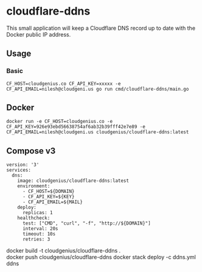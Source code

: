 # cloudflare-ddns

This small application will keep a Cloudflare DNS record up to date with the Docker public IP address.

## Usage

### Basic
```
CF_HOST=cloudgenius.co CF_API_KEY=xxxxx -e CF_API_EMAIL=nilesh@cloudgeni.us go run cmd/cloudflare-ddns/main.go
```

## Docker

```
docker run -e CF_HOST=cloudgenius.co -e CF_API_KEY=926e93ebd56638754af6ab32b39fff42e7e89 -e CF_API_EMAIL=nilesh@cloudgeni.us cloudgenius/cloudflare-ddns:latest
```

## Compose v3
```
version: '3'
services:
  dns:
    image: cloudgenius/cloudflare-ddns:latest
    environment:
      - CF_HOST=${DOMAIN}
      - CF_API_KEY=${KEY}
      - CF_API_EMAIL=${MAIL}
    deploy:
      replicas: 1
    healthcheck:
      test: ["CMD", "curl", "-f", "http://${DOMAIN}"]
      interval: 20s
      timeout: 10s
      retries: 3
```


docker build -t cloudgenius/cloudflare-ddns .  
docker push cloudgenius/cloudflare-ddns
docker stack deploy -c ddns.yml ddns

